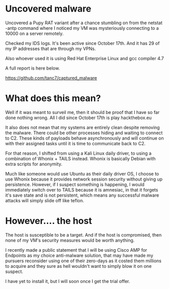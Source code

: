 # Uncovered malware

Uncovered a Pupy RAT variant after a chance stumbling on from the netstat -antp command where I noticed my VM was mysteriously connecting to a 10000 on a server remotely.

Checked my IDS logs. It's been active since October 17th. And it has 29 of my IP addresses that are through my VPNs.

Also whoever used it is using Red Hat Enterprise Linux and gcc compiler 4.7

A full report is here below.

https://github.com/tanc7/captured_malware

# What does this mean?

Well if it was meant to surveil me, then it should be proof that I have so far done nothing wrong. All I did since October 17th is play hackthebox.eu

It also does not mean that my systems are entirely clean despite removing the malware. There could be other processes hiding and waiting to connect to C2. These kinds of payloads behave asynchronously and will continue on with their assigned tasks until it is time to communicate back to C2.

For that reason, I shifted from using a Kali Linux daily driver, to using a combination of Whonix + TAILS instead. Whonix is basically Debian with extra scripts for anonymity. 

Much like someone would use Ubuntu as their daily driver OS, I choose to use Whonix because it provides network session security without giving up persistence. However, if I suspect something is happening, I would immediately switch over to TAILS because it is amnesiac, in that it forgets it's save state and is not persistent, which means any successful malware attacks will simply slide off like teflon.

# However.... the host

The host is susceptible to be a target. And if the host is compromised, then none of my VM's security measures would be worth anything. 

I recently made a public statement that I will be using Cisco AMP for Endpoints as my choice anti-malware solution, that may have made my pursuers reconsider using one of their zero-days as it costed them millions to acquire and they sure as hell wouldn't want to simply blow it on one suspect.

I have yet to install it, but I will soon once I get the trial offer.
